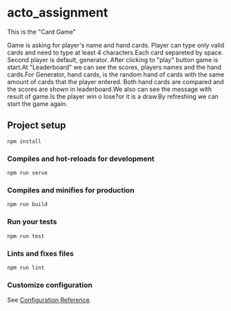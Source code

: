# acto_assignment

This is the "Card Game"

Game is asking for player's name and hand cards. Player can type only valid cards and need to type at least 4 characters.Each card separeted by space. Second player is default, generator. After clicking to "play" button game is start.At "Leaderboard" we can see the scores, players names and the hand cards.For Generator, hand cards, is the random hand of cards with the same
amount of cards that the player entered. Both hand cards are compared and the scores are shown in leaderboard.We also can see the message with result of game.Is the player win o lose?or it is a draw.By refreshing we can start the game again.


## Project setup
```
npm install
```

### Compiles and hot-reloads for development
```
npm run serve
```

### Compiles and minifies for production
```
npm run build
```

### Run your tests
```
npm run test
```

### Lints and fixes files
```
npm run lint
```

### Customize configuration
See [Configuration Reference](https://cli.vuejs.org/config/).
